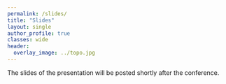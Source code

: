 ```yaml
---
permalink: /slides/
title: "Slides"
layout: single
author_profile: true
classes: wide
header:
  overlay_image: ../topo.jpg
---
```


The slides of the presentation will be posted shortly after the conference.